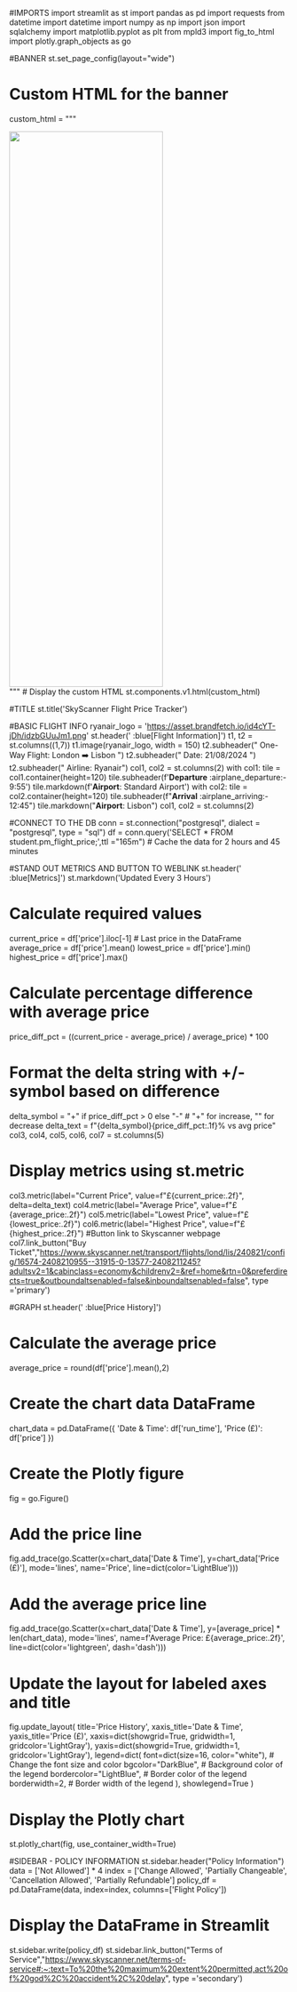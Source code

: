 
#IMPORTS 
import streamlit as st
import pandas as pd
import requests
from datetime import datetime
import numpy as np
import json
import sqlalchemy
import matplotlib.pyplot as plt
from mpld3 import fig_to_html
import plotly.graph_objects as go

#BANNER
st.set_page_config(layout="wide")
# Custom HTML for the banner
custom_html = """
<div class="banner">
    <img src="https://upload.wikimedia.org/wikipedia/commons/thumb/9/94/Skyscanner_Logo_LockupHorizontal_SkyBlue_RGB.svg/2560px-Skyscanner_Logo_LockupHorizontal_SkyBlue_RGB.svg.png">
</div>
<style>
    .banner {
        width: 55%;
        height: 1000px;
        overflow: hidden;
    }
    .banner img {
        width: 100%;
        object-fit: cover;
    }
</style>
"""
# Display the custom HTML
st.components.v1.html(custom_html)


#TITLE
st.title('SkyScanner Flight Price Tracker')



#BASIC FLIGHT INFO
ryanair_logo = 'https://asset.brandfetch.io/id4cYT-jDh/idzbGUuJm1.png'
st.header('  :blue[Flight Information]')
t1, t2 = st.columns((1,7)) 
t1.image(ryanair_logo, width = 150)
t2.subheader(" One-Way Flight: London   :arrow_right: Lisbon ")
t2.subheader(" Date: 21/08/2024 ")
t2.subheader(" Airline: Ryanair")
col1, col2 = st.columns(2)
with col1:
    tile = col1.container(height=120)
    tile.subheader(f'**Departure**  :airplane_departure:- 9:55')
    tile.markdown(f'**Airport**: Standard Airport')
with col2:
    tile = col2.container(height=120)
    tile.subheader(f"**Arrival**    :airplane_arriving:- 12:45")
    tile.markdown("**Airport**: Lisbon")
col1, col2 = st.columns(2)




#CONNECT TO THE DB
conn = st.connection("postgresql", dialect = "postgresql", type = "sql")
df = conn.query('SELECT * FROM student.pm_flight_price;',ttl ="165m") # Cache the data for 2 hours and 45 minutes




#STAND OUT METRICS AND BUTTON TO WEBLINK
st.header('  :blue[Metrics]')
st.markdown('Updated Every 3 Hours')
# Calculate required values
current_price = df['price'].iloc[-1]  # Last price in the DataFrame
average_price = df['price'].mean()
lowest_price = df['price'].min()
highest_price = df['price'].max()
# Calculate percentage difference with average price
price_diff_pct = ((current_price - average_price) / average_price) * 100
# Format the delta string with +/- symbol based on difference
delta_symbol = "+" if price_diff_pct > 0 else "-"  # "+" for increase, "" for decrease
delta_text = f"{delta_symbol}{price_diff_pct:.1f}% vs avg price"
col3, col4, col5, col6, col7 = st.columns(5)
# Display metrics using st.metric
col3.metric(label="Current Price", value=f"£{current_price:.2f}", delta=delta_text)
col4.metric(label="Average Price", value=f"£{average_price:.2f}")
col5.metric(label="Lowest Price", value=f"£{lowest_price:.2f}")
col6.metric(label="Highest Price", value=f"£{highest_price:.2f}")
#Button link to Skyscanner webpage
col7.link_button("Buy Ticket","https://www.skyscanner.net/transport/flights/lond/lis/240821/config/16574-2408210955--31915-0-13577-2408211245?adultsv2=1&cabinclass=economy&childrenv2=&ref=home&rtn=0&preferdirects=true&outboundaltsenabled=false&inboundaltsenabled=false", type ='primary')




#GRAPH
st.header('  :blue[Price History]')
# Calculate the average price
average_price = round(df['price'].mean(),2)
# Create the chart data DataFrame
chart_data = pd.DataFrame({
    'Date & Time': df['run_time'],
    'Price (£)': df['price']
})
# Create the Plotly figure
fig = go.Figure()
# Add the price line
fig.add_trace(go.Scatter(x=chart_data['Date & Time'], y=chart_data['Price (£)'],
                         mode='lines', name='Price', line=dict(color='LightBlue')))
# Add the average price line
fig.add_trace(go.Scatter(x=chart_data['Date & Time'], y=[average_price] * len(chart_data),
                         mode='lines', name=f'Average Price: £{average_price:.2f}', line=dict(color='lightgreen', dash='dash')))
# Update the layout for labeled axes and title
fig.update_layout(
    title='Price History',
    xaxis_title='Date & Time',
    yaxis_title='Price (£)',
    xaxis=dict(showgrid=True, gridwidth=1, gridcolor='LightGray'),
    yaxis=dict(showgrid=True, gridwidth=1, gridcolor='LightGray'),
    legend=dict(
        font=dict(size=16, color="white"),  # Change the font size and color
        bgcolor="DarkBlue",  # Background color of the legend
        bordercolor="LightBlue",  # Border color of the legend
        borderwidth=2,  # Border width of the legend
    ),
    showlegend=True
)
# Display the Plotly chart
st.plotly_chart(fig, use_container_width=True)





#SIDEBAR - POLICY INFORMATION 
st.sidebar.header("Policy Information")
data = ['Not Allowed'] * 4
index = ['Change Allowed', 'Partially Changeable', 'Cancellation Allowed', 'Partially Refundable']
policy_df = pd.DataFrame(data, index=index, columns=['Flight Policy'])
# Display the DataFrame in Streamlit
st.sidebar.write(policy_df)
st.sidebar.link_button("Terms of Service","https://www.skyscanner.net/terms-of-service#:~:text=To%20the%20maximum%20extent%20permitted,act%20of%20god%2C%20accident%2C%20delay", type ='secondary')


